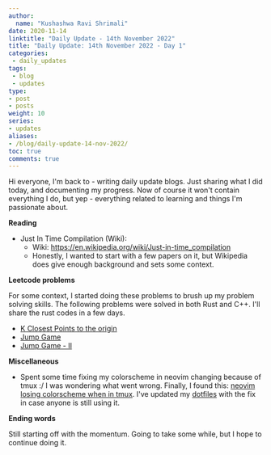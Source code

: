 ```yaml
---
author:
  name: "Kushashwa Ravi Shrimali"
date: 2020-11-14
linktitle: "Daily Update - 14th November 2022"
title: "Daily Update: 14th November 2022 - Day 1"
categories:
 - daily_updates
tags:
 - blog
 - updates
type:
- post
- posts
weight: 10
series:
- updates
aliases:
- /blog/daily-update-14-nov-2022/
toc: true
comments: true
---
```


Hi everyone, I'm back to - writing daily update blogs. Just sharing what I did today, and documenting my progress. Now of course it won't contain everything I do, but yep - everything related to learning and things I'm passionate about.

**Reading**

* Just In Time Compilation (Wiki):
  - Wiki: https://en.wikipedia.org/wiki/Just-in-time_compilation
  - Honestly, I wanted to start with a few papers on it, but Wikipedia does give enough background and sets some context.

**Leetcode problems**

For some context, I started doing these problems to brush up my problem solving skills. The following problems were solved in both Rust and C++. I'll share the rust codes in a few days.

* [K Closest Points to the origin](https://leetcode.com/problems/k-closest-points-to-origin/)
* [Jump Game](https://leetcode.com/problems/jump-game/)
* [Jump Game - II](https://leetcode.com/problems/jump-game-ii/)

**Miscellaneous**

* Spent some time fixing my colorscheme in neovim changing because of tmux :/ I was wondering what went wrong. Finally, I found this: [neovim losing colorscheme when in tmux](https://stackoverflow.com/questions/60309665/neovim-losing-colorscheme-when-in-tmux-all-past-solutions-i-see-dont-work-for). I've updated my [dotfiles](https://github.com/krshrimali/dotfiles) with the fix in case anyone is still using it.

**Ending words**

Still starting off with the momentum. Going to take some while, but I hope to continue doing it.
